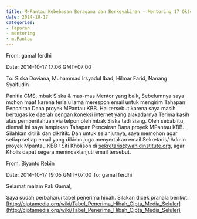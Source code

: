 ```yaml
---
title: M-Pantau Kebebasan Beragama dan Berkeyakinan - Mentoring 17 Oktober 2014
date: 2014-10-17
categories:
- laporan
- mentoring
- m.Pantau
---
```


From: gamal ferdhi 

Date: 2014-10-17 17:06 GMT+07:00 

To: Siska Doviana, Muhammad Irsyadul Ibad, Hilmar Farid, Nanang Syaifudin

Panitia CMS, mbak Siska & mas-mas Mentor yang baik, 
Sebelumnya saya mohon maaf karena terlalu lama merespon email untuk mengirim Tahapan Pencairan Dana proyek MPantau KBB. Hal tersebut karena saya masih bertugas ke daerah dengan koneksi internet yang alakadarnya 
Terima kasih atas pemberitahuan via telpon oleh mbak Siska tadi siang. 
Oleh sebab itu, diemail ini saya lampirkan Tahapan Pencairan Dana proyek MPantau KBB. 
Silahkan ditilik dan dikritik. Dan untuk selanjutnya, saya memohon agar setiap setiap email yang dikirim juga menyertakan email Sekretaris/ Admin proyek Mpantau KBB : Siti Kholisoh di sekretaris@wahidinstitute.org, agar Kholis dapat segera menindaklanjuti email tersebut.


From: Biyanto Rebin 


Date: 2014-10-17 19:05 GMT+07:00 
To: gamal ferdhi

Selamat malam Pak Gamal, 

Saya sudah perbaharui tabel penerima hibah. Silakan dicek pranala berikut: 
[http://ciptamedia.org/wiki/Tabel_Penerima_Hibah_Cipta_Media_Seluler](http://ciptamedia.org/wiki/Tabel_Penerima_Hibah_Cipta_Media_Seluler)

